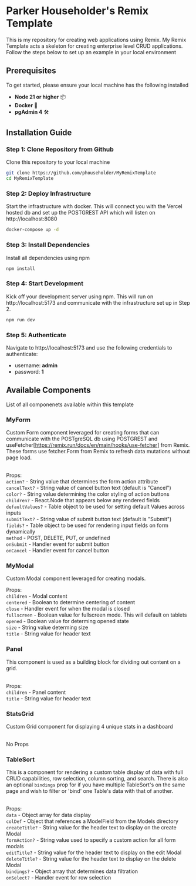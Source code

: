 # Parker Householder's Remix Template

This is my repository for creating web applications using Remix. My Remix Template acts a skeleton for creating enterprise level CRUD applications. Follow the steps below to set up an example in your local environment

## Prerequisites

To get started, please ensure your local machine has the following installed

- **Node 21 or higher** 📦
- **Docker** 🐳
- **pgAdmin 4** 🛠️

## Installation Guide

### Step 1: Clone Repository from Github

Clone this repository to your local machine

```sh
git clone https://github.com/phouseholder/MyRemixTemplate
cd MyRemixTemplate
```

### Step 2: Deploy Infrastructure

Start the infrastructure with docker. This will connect you with the Vercel hosted db and set up the POSTGREST API which will listen on http://localhost:8080

```sh
docker-compose up -d
```

### Step 3: Install Dependencies

Install all dependencies using npm

```sh
npm install
```

### Step 4: Start Development

Kick off your development server using npm. This will run on http://localhost:5173 and communicate with the infrastructure set up in Step 2.

```sh
npm run dev
```

### Step 5: Authenticate

Navigate to http://localhost:5173 and use the following credentials to authenticate:

- username: **admin**
- password: **1**

## Available Components

List of all componenets available within this template

### MyForm

Custom Form component leveraged for creating forms that can communicate with the POSTgreSQL db using POSTGREST and useFetcher[https://remix.run/docs/en/main/hooks/use-fetcher] from Remix. These forms use fetcher.Form from Remix to refresh data mutations without page load.<br/><br/>

Props:<br/>
`action?` - String value that determines the form action attribute<br/>
`cancelText?` - String value of cancel button text (default is "Cancel")<br/>
`color?` - String value determining the color styling of action buttons<br/>
`children?` - React.Node that appears below any rendered fields<br/>
`defaultValues?` - Table object to be used for setting default Values across inputs<br/>
`submitText?` - String value of submit button text (default is "Submit")<br/>
`fields?` - Table object to be used for rendering input fields on form dynamically<br/>
`method` - POST, DELETE, PUT, or undefined<br/>
`onSubmit` - Handler event for submit button<br/>
`onCancel` - Handler event for cancel button<br/>

### MyModal

Custom Modal component leveraged for creating modals.

Props:<br/>
`children` - Modal content<br/>
`centered` - Boolean to determine centering of content<br/>
`close` - Handler event for when the modal is closed<br/>
`fullscreen` - Boolean value for fullscreen mode. This will default on tablets<br/>
`opened` - Boolean value for determing opened state<br/>
`size` - String value determing size<br/>
`title` - String value for header text<br/>

### Panel

This component is used as a building block for dividing out content on a grid.<br/><br/>

Props:<br/>
`children` - Panel content<br/>
`title` - String value for header text<br/>

### StatsGrid

Custom Grid component for displaying 4 unique stats in a dashboard<br/><br/>

No Props

### TableSort

This is a component for rendering a custom table display of data with full CRUD capabilities, row selection, column sorting, and search. There is also an optional `bindings` prop for if you have multiple TableSort's on the same page and wish to filter or 'bind' one Table's data with that of another.<br/><br/>

Props:<br/>
`data` - Object array for data display<br/>
`colDef` - Object that references a ModelField from the Models directory<br/>
`createTitle?` - String value for the header text to display on the create Modal<br/>
`formAction?` - String value used to specify a custom action for all form modals<br/>
`editTitle?` - String value for the header text to display on the edit Modal<br/>
`deleteTitle?` - String value for the header text to display on the delete Modal<br/>
`bindings?` - Object array that determines data filtration<br/>
`onSelect?` - Handler event for row selection<br/>
